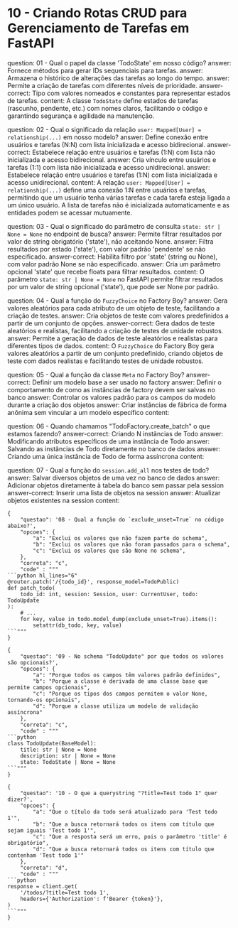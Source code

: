 # 10 - Criando Rotas CRUD para Gerenciamento de Tarefas em FastAPI

<?quiz?>
question: 01 - Qual o papel da classe 'TodoState' em nosso código?
answer: Fornece métodos para gerar IDs sequenciais para tarefas.
answer: Armazena o histórico de alterações das tarefas ao longo do tempo.
answer: Permite a criação de tarefas com diferentes níveis de prioridade.
answer-correct: Tipo com valores nomeados e constantes para representar estados de tarefas.
content:
  A classe `TodoState` define estados de tarefas (rascunho, pendente, etc.) com nomes claros, facilitando o código e garantindo segurança e agilidade na manutenção.
<?/quiz?>

<?quiz?>
question: 02 - Qual o significado da relação `user: Mapped[User] = relationship(...)` em nosso modelo?
answer: Define conexão entre usuários e tarefas (N:N) com lista inicializada e acesso bidirecional.
answer-correct: Estabelece relação entre usuários e tarefas (1:N) com lista não inicializada e acesso bidirecional.
answer: Cria vínculo entre usuários e tarefas (1:1) com lista não inicializada e acesso unidirecional.
answer: Estabelece relação entre usuários e tarefas (1:N) com lista inicializada e acesso unidirecional.
content:
  A relação `user: Mapped[User] = relationship(...)` define uma conexão 1:N entre usuários e tarefas, permitindo que um usuário tenha várias tarefas e cada tarefa esteja ligada a um único usuário. A lista de tarefas não é inicializada automaticamente e as entidades podem se acessar mutuamente.
<?/quiz?>

<?quiz?>
question: 03 - Qual o significado do parâmetro de consulta `state: str | None = None` no endpoint de busca?
answer: Permite filtrar resultados por valor de string obrigatório ('state'), não aceitando None.
answer: Filtra resultados por estado ('state'), com valor padrão 'pendente' se não especificado.
answer-correct: Habilita filtro por 'state' (string ou None), com valor padrão None se não especificado.
answer: Cria um parâmetro opcional 'state' que recebe floats para filtrar resultados.
content:
  O parâmetro `state: str | None = None` no FastAPI permite filtrar resultados por um valor de string opcional ('state'), que pode ser None por padrão.
<?/quiz?>

<?quiz?>
question: 04 - Qual a função do `FuzzyChoice` no Factory Boy?
answer: Gera valores aleatórios para cada atributo de um objeto de teste, facilitando a criação de testes.
answer: Cria objetos de teste com valores predefinidos a partir de um conjunto de opções.
answer-correct: Gera dados de teste aleatórios e realistas, facilitando a criação de testes de unidade robustos.
answer: Permite a geração de dados de teste aleatórios e realistas para diferentes tipos de dados.
content:
  O `FuzzyChoice` do Factory Boy gera valores aleatórios a partir de um conjunto predefinido, criando objetos de teste com dados realistas e facilitando testes de unidade robustos.
<?/quiz?>

<?quiz?>
question: 05 - Qual a função da classe `Meta` no Factory Boy?
answer-correct: Definir um modelo base a ser usado no factory
answer: Definir o comportamento de como as instâncias de factory devem ser salvas no banco
answer: Controlar os valores padrão para os campos do modelo durante a criação dos objetos
answer: Criar instâncias de fábrica de forma anônima sem vincular a um modelo específico
content:
<?/quiz?>

<?quiz?>
question: 06 - Quando chamamos "TodoFactory.create_batch" o que estamos fazendo?
answer-correct: Criando N instâncias de Todo
answer: Modificando atributos específicos de uma instância de Todo
answer: Salvando as instâncias de Todo diretamente no banco de dados
answer: Criando uma única instância de Todo de forma assíncrona
content:
<?/quiz?>

<?quiz?>
question: 07 - Qual a função do `session.add_all` nos testes de todo?
answer: Salvar diversos objetos de uma vez no banco de dados
answer: Adicionar objetos diretamente à tabela do banco sem passar pela session
answer-correct: Inserir uma lista de objetos na session
answer: Atualizar objetos existentes na session
content:
<?/quiz?>

```quiz
{
    "questao": '08 - Qual a função do `exclude_unset=True` no código abaixo?',
	"opcoes": {
		"a": "Exclui os valores que não fazem parte do schema",
		"b": "Exclui os valores que não foram passados para o schema",
		"c": "Exclui os valores que são None no schema",
	},
	"correta": "c",
	"code" : """
```python hl_lines="6"
@router.patch('/{todo_id}', response_model=TodoPublic)
def patch_todo(
    todo_id: int, session: Session, user: CurrentUser, todo: TodoUpdate
):
    # ...
    for key, value in todo.model_dump(exclude_unset=True).items():
        setattr(db_todo, key, value)
```"""
}
```


```quiz
{
    "questao": '09 - No schema "TodoUpdate" por que todos os valores são opcionais?',
	"opcoes": {
        "a": "Porque todos os campos têm valores padrão definidos",
        "b": "Porque a classe é derivada de uma classe base que permite campos opcionais",
        "c": "Porque os tipos dos campos permitem o valor None, tornando-os opcionais",
        "d": "Porque a classe utiliza um modelo de validação assíncrona"
	},
	"correta": "c",
	"code" : """
```python
class TodoUpdate(BaseModel):
    title: str | None = None
    description: str | None = None
    state: TodoState | None = None
```"""
}
```

```quiz
{
    "questao": '10 - O que a querystring "?title=Test todo 1" quer dizer?',
	"opcoes": {
        "a": "Que o título da todo será atualizado para 'Test todo 1'",
        "b": "Que a busca retornará todos os itens com título que sejam iguais 'Test todo 1'",
        "c": "Que a resposta será um erro, pois o parâmetro 'title' é obrigatório",
        "d": "Que a busca retornará todos os itens com título que contenham 'Test todo 1'"
	},
	"correta": "d",
	"code" : """
```python
response = client.get(
    '/todos/?title=Test todo 1',
    headers={'Authorization': f'Bearer {token}'},
)
```"""
}
```
